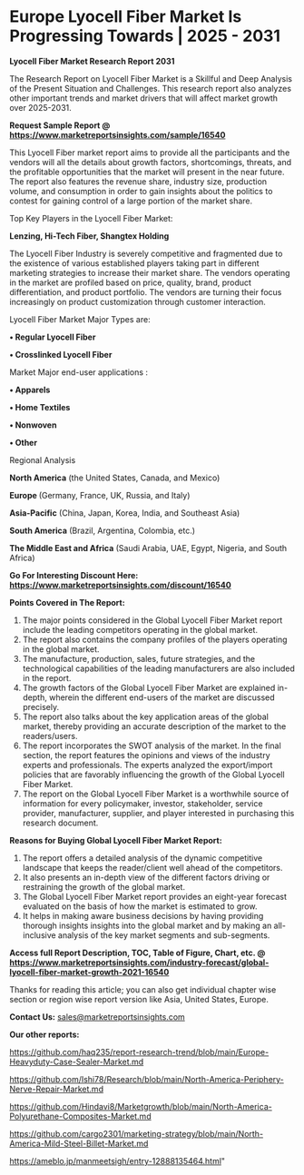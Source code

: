 # Europe Lyocell Fiber Market Is Progressing Towards | 2025 - 2031

<strong>Lyocell Fiber Market Research Report 2031</strong>

The Research Report on Lyocell Fiber Market is a Skillful and Deep Analysis of the Present Situation and Challenges. This research report also analyzes other important trends and market drivers that will affect market growth over 2025-2031.

<strong>Request Sample Report @ <a href=https://www.marketreportsinsights.com/sample/16540>https://www.marketreportsinsights.com/sample/16540</a></strong>

This Lyocell Fiber market report aims to provide all the participants and the vendors will all the details about growth factors, shortcomings, threats, and the profitable opportunities that the market will present in the near future. The report also features the revenue share, industry size, production volume, and consumption in order to gain insights about the politics to contest for gaining control of a large portion of the market share.

Top Key Players in the Lyocell Fiber Market:

<strong>Lenzing, Hi-Tech Fiber, Shangtex Holding</strong>

The Lyocell Fiber Industry is severely competitive and fragmented due to the existence of various established players taking part in different marketing strategies to increase their market share. The vendors operating in the market are profiled based on price, quality, brand, product differentiation, and product portfolio. The vendors are turning their focus increasingly on product customization through customer interaction.

Lyocell Fiber Market Major Types are:

<strong>• Regular Lyocell Fiber

• Crosslinked Lyocell Fiber</strong>

Market Major end-user applications :

<strong>• Apparels

• Home Textiles

• Nonwoven

• Other</strong>

Regional Analysis

</u><strong><b>North America</b></strong> (the United States, Canada, and Mexico)

<strong><b>Europe </b></strong>(Germany, France, UK, Russia, and Italy)

<strong><b>Asia-Pacific</b></strong> (China, Japan, Korea, India, and Southeast Asia)

<strong><b>South America</b></strong> (Brazil, Argentina, Colombia, etc.)

<strong><b>The Middle East and Africa</b></strong> (Saudi Arabia, UAE, Egypt, Nigeria, and South Africa)

<strong>Go For Interesting Discount Here: <a href=https://www.marketreportsinsights.com/discount/16540>https://www.marketreportsinsights.com/discount/16540</a></strong>

<strong>Points Covered in The Report:</strong>
<ol>
  <li>The major points considered in the Global Lyocell Fiber Market report include the leading competitors operating in the global market.</li>
  <li>The report also contains the company profiles of the players operating in the global market.</li>
  <li>The manufacture, production, sales, future strategies, and the technological capabilities of the leading manufacturers are also included in the report.</li>
  <li>The growth factors of the Global Lyocell Fiber Market are explained in-depth, wherein the different end-users of the market are discussed precisely.</li>
  <li>The report also talks about the key application areas of the global market, thereby providing an accurate description of the market to the readers/users.</li>
  <li>The report incorporates the SWOT analysis of the market. In the final section, the report features the opinions and views of the industry experts and professionals. The experts analyzed the export/import policies that are favorably influencing the growth of the Global Lyocell Fiber Market.</li>
  <li>The report on the Global Lyocell Fiber Market is a worthwhile source of information for every policymaker, investor, stakeholder, service provider, manufacturer, supplier, and player interested in purchasing this research document.</li>
</ol>
<strong>Reasons for Buying Global Lyocell Fiber Market Report:</strong>

<ol>
  <li>The report offers a detailed analysis of the dynamic competitive landscape that keeps the reader/client well ahead of the competitors.</li>
  <li>It also presents an in-depth view of the different factors driving or restraining the growth of the global market.</li>
  <li>The Global Lyocell Fiber Market report provides an eight-year forecast evaluated on the basis of how the market is estimated to grow.</li>
  <li>It helps in making aware business decisions by having providing thorough insights insights into the global market and by making an all-inclusive analysis of the key market segments and sub-segments.</li>
</ol>
<strong>Access full Report Description, TOC, Table of Figure, Chart, etc. @ <a href=https://www.marketreportsinsights.com/industry-forecast/global-lyocell-fiber-market-growth-2021-16540>https://www.marketreportsinsights.com/industry-forecast/global-lyocell-fiber-market-growth-2021-16540</a></strong>


Thanks for reading this article; you can also get individual chapter wise section or region wise report version like Asia, United States, Europe.

<strong>Contact Us:</strong>
sales@marketreportsinsights.com

<strong>Our other reports:</strong>

<a href=https://github.com/haq235/report-research-trend/blob/main/Europe-Heavyduty-Case-Sealer-Market.md>https://github.com/haq235/report-research-trend/blob/main/Europe-Heavyduty-Case-Sealer-Market.md</a>

<a href=https://github.com/Ishi78/Research/blob/main/North-America-Periphery-Nerve-Repair-Market.md>https://github.com/Ishi78/Research/blob/main/North-America-Periphery-Nerve-Repair-Market.md</a>

<a href=https://github.com/Hindavi8/Marketgrowth/blob/main/North-America-Polyurethane-Composites-Market.md>https://github.com/Hindavi8/Marketgrowth/blob/main/North-America-Polyurethane-Composites-Market.md</a>

<a href=https://github.com/cargo2301/marketing-strategy/blob/main/North-America-Mild-Steel-Billet-Market.md>https://github.com/cargo2301/marketing-strategy/blob/main/North-America-Mild-Steel-Billet-Market.md</a>

<a href=https://ameblo.jp/manmeetsigh/entry-12888135464.html>https://ameblo.jp/manmeetsigh/entry-12888135464.html</a>"
